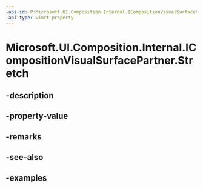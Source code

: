 ```yaml
---
-api-id: P:Microsoft.UI.Composition.Internal.ICompositionVisualSurfacePartner.Stretch
-api-type: winrt property
---
```


# Microsoft.UI.Composition.Internal.ICompositionVisualSurfacePartner.Stretch

<!--
public Microsoft.UI.Composition.CompositionStretch Stretch { get; set; }
-->


## -description

## -property-value

## -remarks

## -see-also

## -examples


